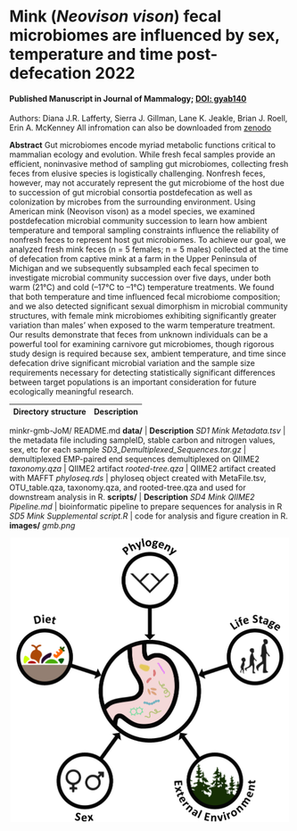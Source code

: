 # Mink (*Neovison vison*) fecal microbiomes are influenced by sex, temperature and time post-defecation 2022
#### Published Manuscript in Journal of Mammalogy; [DOI: gyab140](https://doi.org/10.1093/jmammal/gyab140)
Authors: Diana J.R. Lafferty, Sierra J. Gillman, Lane K. Jeakle, Brian J. Roell, Erin A. McKenney
All infromation can also be downloaded from [zenodo](https://zenodo.org/record/4560812#.YfnOc_XMJhE)

**Abstract**
Gut microbiomes encode myriad metabolic functions critical to mammalian ecology and evolution. While fresh fecal samples provide an efficient, noninvasive method of sampling gut microbiomes, collecting fresh feces from elusive species is logistically challenging. Nonfresh feces, however, may not accurately represent the gut microbiome of the host due to succession of gut microbial consortia postdefecation as well as colonization by microbes from the surrounding environment. Using American mink (Neovison vison) as a model species, we examined postdefecation microbial community succession to learn how ambient temperature and temporal sampling constraints influence the reliability of nonfresh feces to represent host gut microbiomes. To achieve our goal, we analyzed fresh mink feces (n = 5 females; n = 5 males) collected at the time of defecation from captive mink at a farm in the Upper Peninsula of Michigan and we subsequently subsampled each fecal specimen to investigate microbial community succession over five days, under both warm (21°C) and cold (–17°C to –1°C) temperature treatments. We found that both temperature and time influenced fecal microbiome composition; and we also detected significant sexual dimorphism in microbial community structures, with female mink microbiomes exhibiting significantly greater variation than males’ when exposed to the warm temperature treatment. Our results demonstrate that feces from unknown individuals can be a powerful tool for examining carnivore gut microbiomes, though rigorous study design is required because sex, ambient temperature, and time since defecation drive significant microbial variation and the sample size requirements necessary for detecting statistically significant differences between target populations is an important consideration for future ecologically meaningful research.

Directory structure | Description
--- | ---
minkr-gmb-JoM/
  README.md
  **data/** | **Description**
  *SD1 Mink Metadata.tsv* | the metadata file including sampleID, stable carbon and nitrogen values, sex, etc for each sample
  *SD3_Demultiplexed_Sequences.tar.gz* | demultiplexed EMP-paired end sequences demultiplexed on QIIME2
  *taxonomy.qza* | QIIME2 artifact
  *rooted-tree.qza* | QIIME2 artifact created with MAFFT
  *phyloseq.rds* | phyloseq object created with MetaFile.tsv, OTU_table.qza, taxonomy.qza, and rooted-tree.qza and used for downstream analysis in R.
  **scripts/** | **Description**
  *SD4 Mink QIIME2 Pipeline.md* | bioinformatic pipeline to prepare sequences for analysis in R
  *SD5 Mink Supplemental script.R* | code for analysis and figure creation in R.
  **images/**
  *gmb.png*

<p align="center">
<img src="images/gmb.png" width="500" />
  </p>


